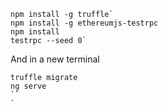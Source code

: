 ```
npm install -g truffle`
npm install -g ethereumjs-testrpc
npm install
testrpc --seed 0`
```
And in a new terminal
```
truffle migrate
ng serve
``
`
